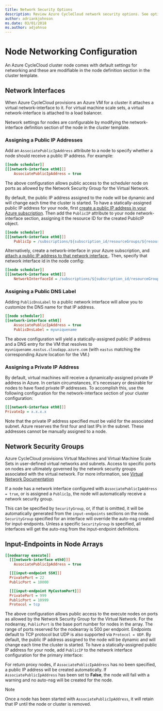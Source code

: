 ```yaml
---
title: Network Security Options
description: Review Azure CycleCloud network security options. See options for network interfaces, network security groups, and input endpoints in node arrays.
author: adriankjohnson
ms.date: 03/01/2018
ms.author: adjohnso
---
```


# Node Networking Configuration

An Azure CycleCloud cluster node comes with default settings for networking and these are modifiable in the node definition section in the cluster template.

## Network Interfaces

When Azure CycleCloud provisions an Azure VM for a cluster it attaches a virtual network-interface to it. For virtual machine scale sets, a virtual network-interface is attached to a load balancer.

Network settings for nodes are configurable by modifying the network-interface definition section of the node in the cluster template.

### Assigning a Public IP Addresses

Add an `AssociatePublicIpAddress` attribute to a node to specify whether a node should receive a public IP address. For example:

``` ini
[[node scheduler]]
[[[network-interface eth0]]]
    AssociatePublicIpAddress = true
```

The above configuration allows public access to the scheduler node on ports as allowed by the Network Security Group for the Virtual Network.

By default, the public IP address assigned to the node will be dynamic and will change each time the cluster is started. To have a statically-assigned public IP address for your node, first [create a public IP address in your Azure subscription](/azure/virtual-network/virtual-network-public-ip-address). Then add the `PublicIP` attribute to your node network-interface section, assigning it the resource ID for the created PublicIP object.

``` ini
[[node scheduler]]
[[[network-interface eth0]]]
    PublicIp = /subscriptions/${subscription_id/resourceGroups/${resource_group_name}/providers/Microsoft.Network/publicIPAddresses/${public-ip-name}
```

Alternatively, create a network-interface in your Azure subscription, and [attach a public IP address to that network interface.](/azure/virtual-network/virtual-network-network-interface-addresses). Then, specify that network interface id in the node config:

``` ini
[[node scheduler]]
[[[network-interface eth0]]]
    NetworkInterfaceId = /subscriptions/${subscription_id/resourceGroups/${resource_group_name}/providers/Microsoft.Network/networkInterfaces/${network-interface-name}
```

### Assigning a Public DNS Label

Adding `PublicDnsLabel` to a public network interface will allow you to customize the DNS name for that IP address.

``` ini
[[node scheduler]]
[[network-interface eth0]]
    AssociatePublicIpAddress = true
    PublicDnsLabel = myuniquename
```

The above configuration will yield a statically-assigned public IP address and a DNS entry for the VM that resolves to  `myuniquename.eastus.cloudapp.azure.com` (with `eastus` matching the corresponding Azure location for the VM.)

### Assigning a Private IP Address

By default, virtual machines will receive a dynamically-assigned private IP address in Azure. In certain circumstances, it's necessary or desirable for nodes to have fixed private IP addresses. To accomplish this, use the following configuration for the network-interface section of your cluster configuration:

``` ini
[[[network-interface eth0]]]
PrivateIp = x.x.x.x
```

Note that the private IP address specified must be valid for the associated subnet. Azure reserves the first four and last IPs in the subnet. These addresses cannot be manually assigned to a node.

## Network Security Groups

Azure CycleCloud provisions Virtual Machines and Virtual Machine Scale Sets in user-defined virtual networks and subnets. Access to specific ports on nodes are ultimately governed by the network security groups associated with the virtual network. For more information, see [Virtual Network Documentation](/azure/virtual-network/security-overview)

If a node has a network interface configured with `AssociatePublicIpAddress = true`, or is assigned a `PublicIp`, the node will automatically receive a network security group.

This can be specified by `SecurityGroup`, or, if that is omitted, it will be automatically generated from the `input-endpoints` sections on the node. `SecurityGroup` specified for an interface will override the auto-nsg created for input-endpoints. Unless a specific `SecurityGroup` is specified, all interfaces will get the auto-nsg from the input-endpoint definitions.

## Input-Endpoints in Node Arrays

``` ini
[[nodearray execute]]
  [[[network-interface eth0]]]
    AssociatePublicIpAddress = true

  [[[input-endpoint SSH]]]
  PrivatePort = 22
  PublicPort = 10000

  [[[input-endpoint MyCustomPort]]]
  PrivatePort = 999
  PublicPort = 10999
  Protocol = tcp
```

The above configuration allows public access to the execute nodes on ports as allowed by the Network Security Group for the Virtual Network. For the nodearray, `PublicPort` is the base port number for nodes in the array. The range of ports reserved for the nodearray is 500 per endpoint. Endpoints default to TCP protocol but UDP is also supported via `Protocol = UDP`. By default, the public IP address assigned to the node will be dynamic and will change each time the cluster is started. To have a statically-assigned public IP address for your node, add `PublicIP` to the network interface configuration for the primary interface:

For return proxy nodes, if `AssociatePublicIpAddress` has no been specified, a public IP address will be created automatically. If `AssociatePublicIpAddress` has been set to **False**, the node will fail with a warning and no auto-nsg will be created for the node.

>[!NOTE]
> Once a node has been started with `AssociatePublicIpAddress`, it will retain that IP until the node or cluster is removed.
